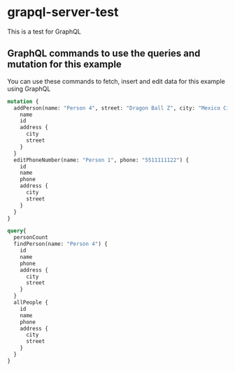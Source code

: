 # grapql-server-test
This is a test for GraphQL

## GraphQL commands to use the queries and mutation for this example
You can use these commands to fetch, insert and edit data for this example using GraphQL
```graphql
mutation {
  addPerson(name: "Person 4", street: "Dragon Ball Z", city: "Mexico City") {
    name
    id
    address {
      city
      street
    }
  }
  editPhoneNumber(name: "Person 1", phone: "5511111122") {
    id
    name
    phone
    address {
      city
      street
    }
  }
}

query{
  personCount
  findPerson(name: "Person 4") {
    id
    name
    phone
    address {
      city
      street
    }
  }
  allPeople {
    id
    name
    phone
    address {
      city
      street
    }
  }
}
```
